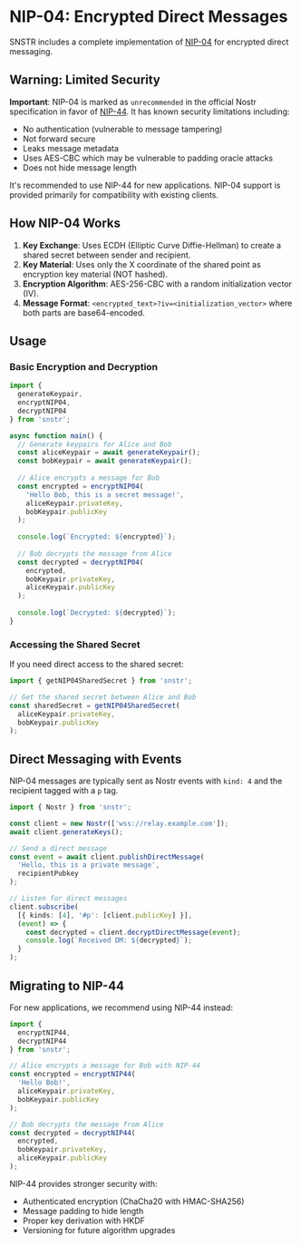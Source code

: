 # NIP-04: Encrypted Direct Messages

SNSTR includes a complete implementation of [NIP-04](https://github.com/nostr-protocol/nips/blob/master/04.md) for encrypted direct messaging.

## Warning: Limited Security

**Important**: NIP-04 is marked as `unrecommended` in the official Nostr specification in favor of [NIP-44](https://github.com/nostr-protocol/nips/blob/master/44.md). It has known security limitations including:

- No authentication (vulnerable to message tampering)
- Not forward secure
- Leaks message metadata
- Uses AES-CBC which may be vulnerable to padding oracle attacks
- Does not hide message length

It's recommended to use NIP-44 for new applications. NIP-04 support is provided primarily for compatibility with existing clients.

## How NIP-04 Works

1. **Key Exchange**: Uses ECDH (Elliptic Curve Diffie-Hellman) to create a shared secret between sender and recipient.
2. **Key Material**: Uses only the X coordinate of the shared point as encryption key material (NOT hashed).
3. **Encryption Algorithm**: AES-256-CBC with a random initialization vector (IV).
4. **Message Format**: `<encrypted_text>?iv=<initialization_vector>` where both parts are base64-encoded.

## Usage

### Basic Encryption and Decryption

```typescript
import { 
  generateKeypair,
  encryptNIP04, 
  decryptNIP04 
} from 'snstr';

async function main() {
  // Generate keypairs for Alice and Bob
  const aliceKeypair = await generateKeypair();
  const bobKeypair = await generateKeypair();
  
  // Alice encrypts a message for Bob
  const encrypted = encryptNIP04(
    'Hello Bob, this is a secret message!',
    aliceKeypair.privateKey,
    bobKeypair.publicKey
  );
  
  console.log(`Encrypted: ${encrypted}`);
  
  // Bob decrypts the message from Alice
  const decrypted = decryptNIP04(
    encrypted,
    bobKeypair.privateKey,
    aliceKeypair.publicKey
  );
  
  console.log(`Decrypted: ${decrypted}`);
}
```

### Accessing the Shared Secret

If you need direct access to the shared secret:

```typescript
import { getNIP04SharedSecret } from 'snstr';

// Get the shared secret between Alice and Bob
const sharedSecret = getNIP04SharedSecret(
  aliceKeypair.privateKey,
  bobKeypair.publicKey
);
```

## Direct Messaging with Events

NIP-04 messages are typically sent as Nostr events with `kind: 4` and the recipient tagged with a `p` tag.

```typescript
import { Nostr } from 'snstr';

const client = new Nostr(['wss://relay.example.com']);
await client.generateKeys();

// Send a direct message
const event = await client.publishDirectMessage(
  'Hello, this is a private message',
  recipientPubkey
);

// Listen for direct messages
client.subscribe(
  [{ kinds: [4], '#p': [client.publicKey] }], 
  (event) => {
    const decrypted = client.decryptDirectMessage(event);
    console.log(`Received DM: ${decrypted}`);
  }
);
```

## Migrating to NIP-44

For new applications, we recommend using NIP-44 instead:

```typescript
import { 
  encryptNIP44, 
  decryptNIP44 
} from 'snstr';

// Alice encrypts a message for Bob with NIP-44
const encrypted = encryptNIP44(
  'Hello Bob!',
  aliceKeypair.privateKey,
  bobKeypair.publicKey
);

// Bob decrypts the message from Alice
const decrypted = decryptNIP44(
  encrypted,
  bobKeypair.privateKey,
  aliceKeypair.publicKey
);
```

NIP-44 provides stronger security with:
- Authenticated encryption (ChaCha20 with HMAC-SHA256)
- Message padding to hide length
- Proper key derivation with HKDF
- Versioning for future algorithm upgrades 